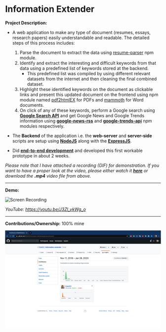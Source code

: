 # Information Extender

**Project Description:** 
* A web application to make any type of document (resumes, essays, research papers) easily understandable and readable. The detailed steps of this process includes:
   1. Parse the document to extract the data using [resume-parser](https://www.npmjs.com/package/resume-parser) npm module.
   2. Identify and extract the interesting and difficult keywords from that data using a predefined list of keywords stored at the backend.
        * This predefined list was compiled by using different relevant datasets from the internet and then cleaning the final combined dataset.
   3. Highlight these identified keywords on the document as clickable links and present this updated document on the frontend using  npm module named [pdf2htmlEX](https://coolwanglu.github.io/pdf2htmlEX/) for PDFs and [mammoth](https://www.npmjs.com/package/mammoth) for Word documents.
   4. On click of any of these keywords, perform a Google search using **[Google Search API](https://developers.google.com/custom-search)** and get Google News and Google Trends information using **[google-news-rss](https://www.npmjs.com/package/google-news-rss)** and **[google-trends-api](https://www.npmjs.com/package/google-trends-api)** npm modules respectively.

* The **Backend** of the application i.e. the **web-server** and **server-side** scripts are setup using **[NodeJS](https://nodejs.org/en/)** along with the **[ExpressJS](https://expressjs.com/)**.
* Did **[end-to-end development](http://www.rapidsofttechnologies.com/end-to-end-website-development.php)** and developed this first workable prototype in about 2 weeks.

*Please note that I have attached a recording (GIF) for demonstration. If you want to have a proper look at the video, please either watch it **[here](https://youtu.be/J3Zl_vkWg_o)** or download the **.mp4** video file from above.*

---

**Demo:**

![Screen Recording](https://github.com/Ebbi53/past_projects_demos/blob/master/1.%20Info-Extender/Screen%20Recording%202020-01-28%20at%201.11.51%20AM.gif)

*YouTube: https://youtu.be/J3Zl_vkWg_o*

---

**Contributions/Ownership:** 100% mine

![Screen Capture](https://github.com/Ebbi53/past_projects_demos/blob/master/1.%20Info-Extender/Screenshot%202020-01-28%20at%204.49.23%20PM.png)
